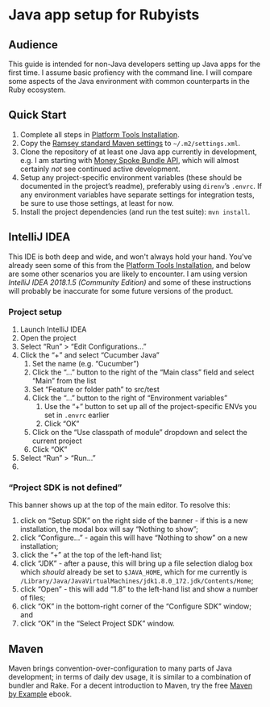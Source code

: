 # Java app setup for Rubyists


## Audience

This guide is intended for non-Java developers setting up Java apps for the first time. I assume basic profiency with the command line. I will compare some aspects of the Java environment with common counterparts in the Ruby ecosystem.


## Quick Start

1. Complete all steps in [Platform Tools Installation][pti-sharepoint].
2. Copy the [Ramsey standard Maven settings][maven-settings] to `~/.m2/settings.xml`.
3. Clone the repository of at least one Java app currently in development, e.g. I am starting with [Money Spoke Bundle API][MSB-API], which will almost certainly _not_ see continued active development.
4. Setup any project-specific environment variables (these should be documented in the project’s readme), preferably using `direnv`’s `.envrc`. If any environment variables have separate settings for integration tests, be sure to use those settings, at least for now.
5. Install the project dependencies (and run the test suite): `mvn install`.


## IntelliJ IDEA

This IDE is both deep and wide, and won't always hold your hand. You've already seen some of this from the [Platform Tools Installation][pti-sharepoint], and below are some other scenarios you are likely to encounter. I am using version _IntelliJ IDEA 2018.1.5 (Community Edition)_ and some of these instructions will probably be inaccurate for some future versions of the product.

### Project setup

1. Launch IntelliJ IDEA
2. Open the project
3. Select “Run” > “Edit Configurations…”
4. Click the “+” and select “Cucumber Java”
    1. Set the name (e.g. “Cucumber”)
    1. Click the “…” button to the right of the “Main class” field and select “Main” from the list
    2. Set “Feature or folder path” to src/test
    3. Click the “…” button to the right of “Environment variables”
        1. Use the “+” button to set up all of the project-specific ENVs you set in `.envrc` earlier
        2. Click “OK”
    4. Click on the “Use classpath of module” dropdown and select the current project
    5. Click “OK”
  5. Select “Run” > “Run…”
  6. 

### “Project SDK is not defined”

This banner shows up at the top of the main editor. To resolve this:

1. click on “Setup SDK” on the right side of the banner - if this is a new installation, the modal box will say “Nothing to show”;
2. click “Configure…” - again this will have “Nothing to show” on a new installation;
3. click the “+” at the top of the left-hand list;
4. click “JDK” - after a pause, this will bring up a file selection dialog box which _should_ already be set to `$JAVA_HOME`, which for me currently is `/Library/Java/JavaVirtualMachines/jdk1.8.0_172.jdk/Contents/Home`;
5. click “Open” - this will add “1.8” to the left-hand list and show a number of files;
6. click “OK” in the bottom-right corner of the “Configure SDK” window; and
7. click “OK” in the “Select Project SDK” window.


## Maven

Maven brings convention-over-configuration to many parts of Java development; in terms of daily dev usage, it is similar to a combination of bundler and Rake. For a decent introduction to Maven, try the free [Maven by Example][maven-by-example] ebook.


[maven-by-example]: https://www.sonatype.com/ebooks
[maven-settings]: https://github.com/lampo/dev-standards/blob/master/java/maven/settings.xml
[MSB-API]: https://github.com/lampo/money-spoke-bundle-api
[pti-sharepoint]: https://lampogroup.sharepoint.com/tech/DigitalProductManagement/EveryDollarDigitalManagement/SitePages/Engineering/Platform%20Tools%20Installation.aspx
